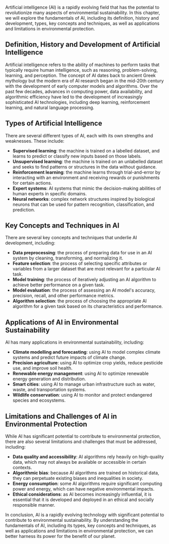 
Artificial intelligence (AI) is a rapidly evolving field that has the potential to revolutionize many aspects of environmental sustainability. In this chapter, we will explore the fundamentals of AI, including its definition, history and development, types, key concepts and techniques, as well as applications and limitations in environmental protection.

Definition, History and Development of Artificial Intelligence
--------------------------------------------------------------

Artificial intelligence refers to the ability of machines to perform tasks that typically require human intelligence, such as reasoning, problem-solving, learning, and perception. The concept of AI dates back to ancient Greek mythology but the modern era of AI research began in the mid-20th century with the development of early computer models and algorithms. Over the past few decades, advances in computing power, data availability, and algorithmic efficiency have led to the development of increasingly sophisticated AI technologies, including deep learning, reinforcement learning, and natural language processing.

Types of Artificial Intelligence
--------------------------------

There are several different types of AI, each with its own strengths and weaknesses. These include:

* **Supervised learning**: the machine is trained on a labelled dataset, and learns to predict or classify new inputs based on those labels.
* **Unsupervised learning**: the machine is trained on an unlabelled dataset and seeks to find patterns or structures in the data without guidance.
* **Reinforcement learning**: the machine learns through trial-and-error by interacting with an environment and receiving rewards or punishments for certain actions.
* **Expert systems**: AI systems that mimic the decision-making abilities of human experts in specific domains.
* **Neural networks**: complex network structures inspired by biological neurons that can be used for pattern recognition, classification, and prediction.

Key Concepts and Techniques in AI
---------------------------------

There are several key concepts and techniques that underlie AI development, including:

* **Data preprocessing**: the process of preparing data for use in an AI system by cleaning, transforming, and normalizing it.
* **Feature selection**: the process of selecting specific attributes or variables from a larger dataset that are most relevant for a particular AI task.
* **Model training**: the process of iteratively adjusting an AI algorithm to achieve better performance on a given task.
* **Model evaluation**: the process of assessing an AI model's accuracy, precision, recall, and other performance metrics.
* **Algorithm selection**: the process of choosing the appropriate AI algorithm for a given task based on its characteristics and performance.

Applications of AI in Environmental Sustainability
--------------------------------------------------

AI has many applications in environmental sustainability, including:

* **Climate modelling and forecasting**: using AI to model complex climate systems and predict future impacts of climate change.
* **Precision agriculture**: using AI to optimize crop yields, reduce pesticide use, and improve soil health.
* **Renewable energy management**: using AI to optimize renewable energy generation and distribution.
* **Smart cities**: using AI to manage urban infrastructure such as water, waste, and transportation systems.
* **Wildlife conservation**: using AI to monitor and protect endangered species and ecosystems.

Limitations and Challenges of AI in Environmental Protection
------------------------------------------------------------

While AI has significant potential to contribute to environmental protection, there are also several limitations and challenges that must be addressed, including:

* **Data quality and accessibility**: AI algorithms rely heavily on high-quality data, which may not always be available or accessible in certain contexts.
* **Algorithmic bias**: because AI algorithms are trained on historical data, they can perpetuate existing biases and inequalities in society.
* **Energy consumption**: some AI algorithms require significant computing power and energy, which can have negative environmental impacts.
* **Ethical considerations**: as AI becomes increasingly influential, it is essential that it is developed and deployed in an ethical and socially responsible manner.

In conclusion, AI is a rapidly evolving technology with significant potential to contribute to environmental sustainability. By understanding the fundamentals of AI, including its types, key concepts and techniques, as well as applications and limitations in environmental protection, we can better harness its power for the benefit of our planet.
